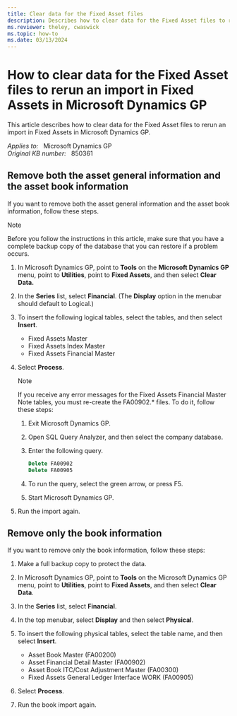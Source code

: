```yaml
---
title: Clear data for the Fixed Asset files
description: Describes how to clear data for the Fixed Asset files to rerun an import in Fixed Assets in Microsoft Dynamics GP.
ms.reviewer: theley, cwaswick
ms.topic: how-to
ms.date: 03/13/2024
---
```

# How to clear data for the Fixed Asset files to rerun an import in Fixed Assets in Microsoft Dynamics GP

This article describes how to clear data for the Fixed Asset files to rerun an import in Fixed Assets in Microsoft Dynamics GP.

_Applies to:_ &nbsp; Microsoft Dynamics GP  
_Original KB number:_ &nbsp; 850361

## Remove both the asset general information and the asset book information

If you want to remove both the asset general information and the asset book information, follow these steps.

> [!NOTE]
> Before you follow the instructions in this article, make sure that you have a complete backup copy of the database that you can restore if a problem occurs.

1. In Microsoft Dynamics GP, point to **Tools**  on the **Microsoft Dynamics GP**  menu, point to **Utilities**, point to **Fixed Assets**, and then select **Clear Data.**  
2. In the **Series** list, select **Financial**. (The **Display** option in the menubar should default to Logical.)
3. To insert the following logical tables, select the tables, and then select **Insert**.
   - Fixed Assets Master
   - Fixed Assets Index Master
   - Fixed Assets Financial Master
4. Select **Process**.

    > [!NOTE]
    > If you receive any error messages for the Fixed Assets Financial Master Note tables, you must re-create the FA00902.* files. To do it, follow these steps:

    1. Exit Microsoft Dynamics GP.

    2. Open SQL Query Analyzer, and then select the company database.

    3. Enter the following query.

        ```sql
        Delete FA00902
        Delete FA00905
        ```

    4. To run the query, select the green arrow, or press F5.

    5. Start Microsoft Dynamics GP.

5. Run the import again.

## Remove only the book information

If you want to remove only the book information, follow these steps:

1. Make a full backup copy to protect the data.
2. In Microsoft Dynamics GP, point to **Tools** on the Microsoft Dynamics GP menu, point to **Utilities**, point to **Fixed Assets**, and then select **Clear Data**.
3. In the **Series** list, select **Financial**.
4. In the top menubar, select **Display** and then select **Physical**.
5. To insert the following physical tables, select the table name, and then select **Insert**.

    - Asset Book Master (FA00200)
    - Asset Financial Detail Master (FA00902)
    - Asset Book ITC/Cost Adjustment Master (FA00300)
    - Fixed Assets General Ledger Interface WORK (FA00905)
6. Select **Process**.
7. Run the book import again.
